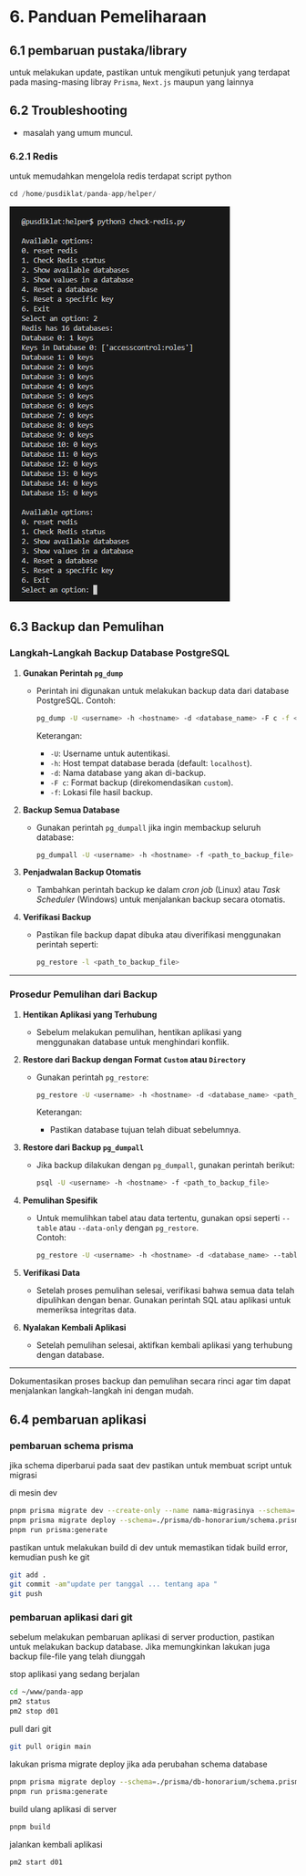 # **6. Panduan Pemeliharaan**

## **6.1 pembaruan pustaka/library**

untuk melakukan update, pastikan untuk mengikuti petunjuk yang terdapat pada masing-masing libray `Prisma`, `Next.js` maupun yang lainnya

## **6.2 Troubleshooting**

- masalah yang umum muncul.

### **6.2.1 Redis**

untuk memudahkan mengelola redis terdapat script python

```ts
cd /home/pusdiklat/panda-app/helper/
```

![alt text](images/6/redis-helper.png)

## **6.3 Backup dan Pemulihan**  

### **Langkah-Langkah Backup Database PostgreSQL**  

1. **Gunakan Perintah `pg_dump`**  
   - Perintah ini digunakan untuk melakukan backup data dari database PostgreSQL. Contoh:  

     ```bash
     pg_dump -U <username> -h <hostname> -d <database_name> -F c -f <path_to_backup_file>
     ```  

     Keterangan:  
     - `-U`: Username untuk autentikasi.  
     - `-h`: Host tempat database berada (default: `localhost`).  
     - `-d`: Nama database yang akan di-backup.  
     - `-F c`: Format backup (direkomendasikan `custom`).  
     - `-f`: Lokasi file hasil backup.  

2. **Backup Semua Database**  
   - Gunakan perintah `pg_dumpall` jika ingin membackup seluruh database:  

     ```bash
     pg_dumpall -U <username> -h <hostname> -f <path_to_backup_file>
     ```  

3. **Penjadwalan Backup Otomatis**  
   - Tambahkan perintah backup ke dalam *cron job* (Linux) atau *Task Scheduler* (Windows) untuk menjalankan backup secara otomatis.  

4. **Verifikasi Backup**  
   - Pastikan file backup dapat dibuka atau diverifikasi menggunakan perintah seperti:  

     ```bash
     pg_restore -l <path_to_backup_file>
     ```  

---

### **Prosedur Pemulihan dari Backup**  

1. **Hentikan Aplikasi yang Terhubung**  
   - Sebelum melakukan pemulihan, hentikan aplikasi yang menggunakan database untuk menghindari konflik.  

2. **Restore dari Backup dengan Format `Custom` atau `Directory`**  
   - Gunakan perintah `pg_restore`:  

     ```bash
     pg_restore -U <username> -h <hostname> -d <database_name> <path_to_backup_file>
     ```  

     Keterangan:  
     - Pastikan database tujuan telah dibuat sebelumnya.  

3. **Restore dari Backup `pg_dumpall`**  
   - Jika backup dilakukan dengan `pg_dumpall`, gunakan perintah berikut:  

     ```bash
     psql -U <username> -h <hostname> -f <path_to_backup_file>
     ```  

4. **Pemulihan Spesifik**  
   - Untuk memulihkan tabel atau data tertentu, gunakan opsi seperti `--table` atau `--data-only` dengan `pg_restore`.  
     Contoh:  

     ```bash
     pg_restore -U <username> -h <hostname> -d <database_name> --table=<table_name> <path_to_backup_file>
     ```  

5. **Verifikasi Data**  
   - Setelah proses pemulihan selesai, verifikasi bahwa semua data telah dipulihkan dengan benar. Gunakan perintah SQL atau aplikasi untuk memeriksa integritas data.  

6. **Nyalakan Kembali Aplikasi**  
   - Setelah pemulihan selesai, aktifkan kembali aplikasi yang terhubung dengan database.  

---

Dokumentasikan proses backup dan pemulihan secara rinci agar tim dapat menjalankan langkah-langkah ini dengan mudah.

## **6.4 pembaruan aplikasi**

### **pembaruan schema prisma**

jika schema diperbarui pada saat dev pastikan untuk membuat script untuk migrasi

di mesin dev

```sh
pnpm prisma migrate dev --create-only --name nama-migrasinya --schema=./prisma/db-honorarium/schema.prisma
pnpm prisma migrate deploy --schema=./prisma/db-honorarium/schema.prisma
pnpm run prisma:generate
```

pastikan untuk melakukan build di dev untuk memastikan tidak build error, kemudian push ke git

```sh
git add .
git commit -am"update per tanggal ... tentang apa "
git push
```

### **pembaruan aplikasi dari git**

sebelum melakukan pembaruan aplikasi di server production, pastikan untuk melakukan backup database. Jika memungkinkan lakukan juga backup file-file yang telah diunggah

stop aplikasi yang sedang berjalan

```sh
cd ~/www/panda-app
pm2 status
pm2 stop d01
```

pull dari git

```sh
git pull origin main
```

lakukan prisma migrate deploy jika ada perubahan schema database

```sh
pnpm prisma migrate deploy --schema=./prisma/db-honorarium/schema.prisma
pnpm run prisma:generate
```

build ulang aplikasi di server

```sh
pnpm build
```

jalankan kembali aplikasi

```sh
pm2 start d01
```
